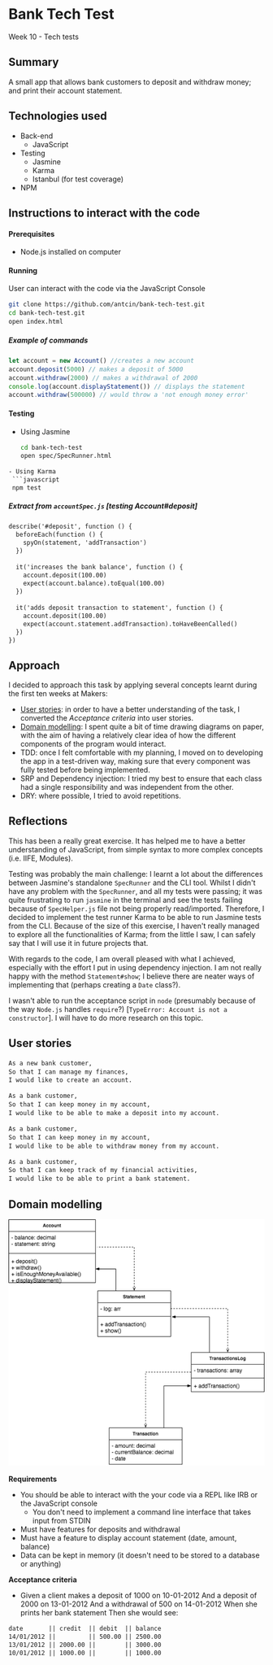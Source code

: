 # Bank Tech Test
Week 10 - Tech tests

Summary
----

A small app that allows bank customers to deposit and withdraw money; and print their account statement.

## Technologies used
- Back-end
  - JavaScript
- Testing
  - Jasmine
  - Karma
  - Istanbul (for test coverage)
- NPM

## Instructions to interact with the code

#### Prerequisites
- Node.js installed on computer

#### Running
User can interact with the code via the JavaScript Console
```sh
git clone https://github.com/antcin/bank-tech-test.git
cd bank-tech-test.git
open index.html
```

##### Example of commands
```javascript
let account = new Account() //creates a new account
account.deposit(5000) // makes a deposit of 5000
account.withdraw(2000) // makes a withdrawal of 2000
console.log(account.displayStatement()) // displays the statement
account.withdraw(500000) // would throw a 'not enough money error'
```

#### Testing

- Using Jasmine
  ```sh
  cd bank-tech-test
  open spec/SpecRunner.html
 ```
- Using Karma
  ```javascript
  npm test
  ```
##### Extract from `accountSpec.js` [testing Account#deposit]
```
describe('#deposit', function () {
  beforeEach(function () {
    spyOn(statement, 'addTransaction')
  })

  it('increases the bank balance', function () {
    account.deposit(100.00)
    expect(account.balance).toEqual(100.00)
  })

  it('adds deposit transaction to statement', function () {
    account.deposit(100.00)
    expect(account.statement.addTransaction).toHaveBeenCalled()
  })
})
```

## Approach
I decided to approach this task by applying several concepts learnt during the first ten weeks at Makers:

- [User stories](#user-stories): in order to have a better understanding of the task, I converted the _Acceptance criteria_ into user stories.
- [Domain modelling](#domain-modelling): I spent quite a bit of time drawing diagrams on paper, with the aim of having a relatively clear idea of how the different components of the program would interact.
- TDD: once I felt comfortable with my planning, I moved on to developing the app in a test-driven way, making sure that every component was fully tested before being implemented.
- SRP and Dependency injection: I tried my best to ensure that each class had a single responsibility and was independent from the other.
- DRY: where possible, I tried to avoid repetitions.

## Reflections

This has been a really great exercise. It has helped me to have a better understanding of JavaScript, from simple syntax to more complex concepts (i.e. IIFE, Modules).

Testing was probably the main challenge: I learnt a lot about the differences between Jasmine's standalone `SpecRunner` and the CLI tool. Whilst I didn't have any problem with the `SpecRunner`, and all my tests were passing; it was quite frustrating to run `jasmine` in the terminal and see the tests failing because of  `SpecHelper.js` file not being properly read/imported. Therefore, I decided to implement the test runner Karma to be able to run Jasmine tests from the CLI. Because of the size of this exercise, I haven't really managed to explore all the functionalities of Karma; from the little I saw, I can safely say that I will use it in future projects that.

With regards to the code, I am overall pleased with what I achieved, especially with the effort I put in using dependency injection. I am not really happy with the method `Statement#show`; I believe there are neater ways of implementing that (perhaps creating a `Date` class?).

I wasn't able to run the acceptance script in `node` (presumably because of the way `Node.js` handles `require`?) [`TypeError: Account is not a constructor`]. I will have to do more research on this topic.

## User stories

```sh
As a new bank customer,
So that I can manage my finances,
I would like to create an account.
```

```sh
As a bank customer,
So that I can keep money in my account,
I would like to be able to make a deposit into my account.
```

```sh
As a bank customer,
So that I can keep money in my account,
I would like to be able to withdraw money from my account.
```

```sh
As a bank customer,
So that I can keep track of my financial activities,
I would like to be able to print a bank statement.
```

## Domain modelling
![Domain modelling](images/diagram.png "Diagram - bank-tech-test")

**Requirements**
* You should be able to interact with the your code via a REPL like IRB or the JavaScript console
  * You don't need to implement a command line interface that takes input from STDIN
* Must have features for deposits and withdrawal
* Must have a feature to display account statement (date, amount, balance)
* Data can be kept in memory (it doesn't need to be stored to a database or anything)

**Acceptance criteria**
* Given a client makes a deposit of 1000 on 10-01-2012 And a deposit of 2000 on 13-01-2012 And a withdrawal of 500 on 14-01-2012 When she prints her bank statement Then she would see:

```
date       || credit  || debit  || balance
14/01/2012 ||         || 500.00 || 2500.00
13/01/2012 || 2000.00 ||        || 3000.00
10/01/2012 || 1000.00 ||        || 1000.00
```
